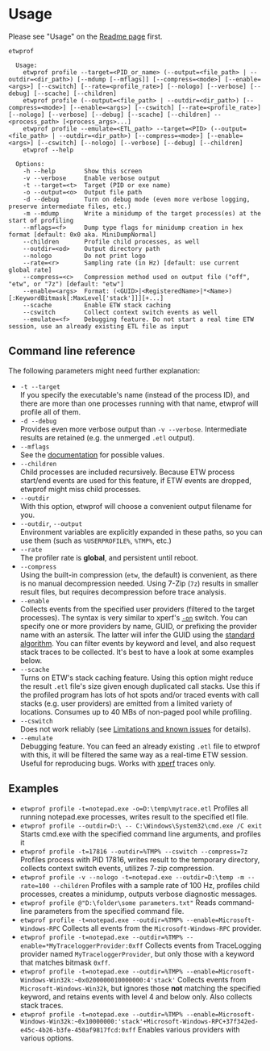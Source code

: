 Usage
==========

Please see "Usage" on the [Readme page](../README.md) first.

```
etwprof

  Usage:
    etwprof profile --target=<PID_or_name> (--output=<file_path> | --outdir=<dir_path>) [--mdump [--mflags]] [--compress=<mode>] [--enable=<args>] [--cswitch] [--rate=<profile_rate>] [--nologo] [--verbose] [--debug] [--scache] [--children]
    etwprof profile (--output=<file_path> | --outdir=<dir_path>) [--compress=<mode>] [--enable=<args>] [--cswitch] [--rate=<profile_rate>] [--nologo] [--verbose] [--debug] [--scache] [--children] -- <process_path> [<process_args>...]
    etwprof profile --emulate=<ETL_path> --target=<PID> (--output=<file_path> | --outdir=<dir_path>) [--compress=<mode>] [--enable=<args>] [--cswitch] [--nologo] [--verbose] [--debug] [--children]
    etwprof --help

  Options:
    -h --help        Show this screen
    -v --verbose     Enable verbose output
    -t --target=<t>  Target (PID or exe name)
    -o --output=<o>  Output file path
    -d --debug       Turn on debug mode (even more verbose logging, preserve intermediate files, etc.)
    -m --mdump       Write a minidump of the target process(es) at the start of profiling
    --mflags=<f>     Dump type flags for minidump creation in hex format [default: 0x0 aka. MiniDumpNormal]
    --children       Profile child processes, as well
    --outdir=<od>    Output directory path
    --nologo         Do not print logo
    --rate=<r>       Sampling rate (in Hz) [default: use current global rate]
    --compress=<c>   Compression method used on output file ("off", "etw", or "7z") [default: "etw"]
    --enable=<args>  Format: (<GUID>|<RegisteredName>|*<Name>)[:KeywordBitmask[:MaxLevel['stack']]][+...]
    --scache         Enable ETW stack caching
    --cswitch        Collect context switch events as well
    --emulate=<f>    Debugging feature. Do not start a real time ETW session, use an already existing ETL file as input
```

Command line reference
----------

The following parameters might need further explanation:
* `-t --target`  
If you specify the executable's name (instead of the process ID), and there are more than one processes running with that name, etwprof will profile all of them.
* `-d --debug`  
Provides even more verbose output than `-v --verbose`. Intermediate results are retained (e.g. the unmerged `.etl` output).
* `--mflags`  
See the [documentation](https://msdn.microsoft.com/en-us/library/windows/desktop/ms680519(v=vs.85).aspx) for possible values.
* `--children`  
Child processes are included recursively. Because ETW process start/end events are used for this feature, if ETW events are dropped, etwprof might miss child processes.
* `--outdir`  
With this option, etwprof will choose a convenient output filename for you.
* `--outdir`, `--output`  
Environment variables are explicitly expanded in these paths, so you can use them (such as `%USERPROFILE%`, `%TMP%`, etc.)
* `--rate`  
The profiler rate is **global**, and persistent until reboot.
* `--compress`  
Using the built-in compression (`etw`, the default) is convenient, as there is no manual decompression needed. Using 7-Zip (`7z`) results in smaller result files, but requires decompression before trace analysis.
* `--enable`  
Collects events from the specified user providers (filtered to the target processes). The syntax is very similar to xperf's [`-on`](https://docs.microsoft.com/en-us/windows-hardware/test/wpt/start) switch. You can specify one or more providers by name, GUID, or prefixing the provider name with an astersik. The latter will infer the GUID using the [standard algorithm](https://blogs.msdn.microsoft.com/dcook/2015/09/08/etw-provider-names-and-guids/). You can filter events by keyword and level, and also request stack traces to be collected. It's best to have a look at some examples below.
* `--scache`  
Turns on ETW's stack caching feature. Using this option might reduce the result `.etl` file's size given enough duplicated call stacks. Use this if the profiled program has lots of hot spots and/or traced events with call stacks (e.g. user providers) are emitted from a limited variety of locations. Consumes up to 40 MBs of non-paged pool while profiling.
* `--cswitch`  
Does not work reliably (see [Limitations and known issues](./Limitations_known_issues.md) for details).
* `--emulate`  
Debugging feature. You can feed an already existing `.etl` file to etwprof with this, it will be filtered the same way as a real-time ETW session. Useful for reproducing bugs. Works with [xperf](https://docs.microsoft.com/en-us/previous-versions/windows/it-pro/windows-8.1-and-8/hh162920(v=win.10)) traces only.

Examples
----------

* `etwprof profile -t=notepad.exe -o=D:\temp\mytrace.etl`
Profiles all running notepad.exe processes, writes result to the specified etl file.
* `etwprof profile --outdir=D:\ -- C:\Windows\System32\cmd.exe /C exit`
Starts cmd.exe with the specified command line arguments, and profiles it
* `etwprof profile -t=17816 --outdir=%TMP% --cswitch --compress=7z`
Profiles process with PID 17816, writes result to the temporary directory, collects context switch events, utilizes 7-zip compression.
* `etwprof profile -v --nologo -t=notepad.exe --outdir=D:\temp -m --rate=100 --children`
Profiles with a sample rate of 100 Hz, profiles child processes, creates a minidump, outputs verbose diagnostic messages.
* `etwprof profile @"D:\folder\some parameters.txt"`
Reads command-line parameters from the specified command file.
* `etwprof profile -t=notepad.exe --outdir=%TMP% --enable=Microsoft-Windows-RPC`
Collects all events from the `Microsoft-Windows-RPC` provider.
* `etwprof profile -t=notepad.exe --outdir=%TMP% --enable=*MyTraceloggerProvider:0xff`
Collects events from TraceLogging provider named `MyTraceloggerProvider`, but only those with a keyword that matches bitmask `0xff`.
* `etwprof profile -t=notepad.exe --outdir=%TMP% --enable=Microsoft-Windows-Win32k:~0x0200000010000000:4'stack'`
Collects events from `Microsoft-Windows-Win32k`, but ignores those **not** matching the specified keyword, and retains events with level 4 and below only. Also collects stack traces.
* `etwprof profile -t=notepad.exe --outdir=%TMP% --enable=Microsoft-Windows-Win32k:~0x10000000:'stack'+Microsoft-Windows-RPC+37f342ed-e45c-4b26-b3fe-450af9817fcd:0xff`
Enables various providers with various options.
